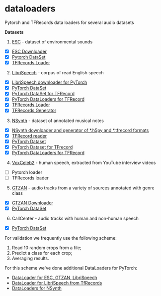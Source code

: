 # dataloaders
Pytorch and TFRecords data loaders for  several audio datasets

**Datasets**
1. [ESC](https://github.com/karoldvl/ESC-50) - dataset of environmental sounds
  - [x] [ESC Downloader](https://github.com/juliagusak/dataloaders/blob/master/esc/esc_gen.py)
  - [x] [Pytorch DataSet](https://github.com/juliagusak/dataloaders/blob/master/esc/pytorchloader/datasets/esc_dataset.py)
  - [x] [TFRecords Loader](https://github.com/juliagusak/dataloaders/blob/master/esc/tfrecord/esc_reader.py)
  
2. [LibriSpeech](http://www.openslr.org/12/) - corpus of read English speech
  - [x] [LibriSpeech downloader for PyTorch](https://github.com/juliagusak/dataloaders/blob/master/librispeech/torch_readers/librispeech_gen.py) 
  - [x] [PyTorch DataSet](https://github.com/juliagusak/dataloaders/blob/master/librispeech/torch_readers/dataset_h5py.py)
  - [x] [PyTorch DataSet for TFRecord](https://github.com/juliagusak/dataloaders/blob/master/librispeech/torch_readers/dataloader_tfrecord.py)
  - [x] [PyTorch DataLoaders for TFRecord](https://github.com/juliagusak/dataloaders/blob/master/librispeech/torch_readers/dataloader_tfrecord.py)
  - [x] [TFRecords Loader](https://github.com/juliagusak/dataloaders/blob/master/librispeech/tfrecord/librispeech_reader.py)
  - [x] [TFRecords Generator](https://github.com/juliagusak/dataloaders/blob/master/librispeech/tfrecord/librispeech_to_tfrecords.py)
3. [NSynth](https://magenta.tensorflow.org/datasets/nsynth) - dataset of annotated musical notes
  - [x] [NSynth downloader and generator of *.h5py and *.tfrecord formats](https://github.com/juliagusak/dataloaders/blob/master/nsynth/nsynth_gen.py)
  - [x] [TFRecord reader](https://github.com/juliagusak/dataloaders/blob/master/nsynth/tfrecord/nsynth_reader.py)
  - [x] [PyTorch Dataset](https://github.com/juliagusak/dataloaders/blob/master/nsynth/torch_readers/dataset_h5py.py)
  - [x] [PyTorch Dataset for TFrecord](https://github.com/juliagusak/dataloaders/blob/master/nsynth/torch_readers/dataset_tfrecord.py)
  - [x] [PyTorch DataLoaders for TFRecord](https://github.com/juliagusak/dataloaders/blob/master/nsynth/torch_readers/dataloader_tfrecord.py)
4. [VoxCeleb2](http://www.robots.ox.ac.uk/~vgg/data/voxceleb/) - human speech, extracted from YouTube interview videos
  - [ ] Pytorch loader
  - [ ] TFRecords loader
5. [GTZAN](http://marsyasweb.appspot.com/download/data_sets/) - audio tracks from a variety of sources annotated with genre class
  - [x] [GTZAN Downloader](https://github.com/juliagusak/dataloaders/blob/master/gtzan/gtzan_gen.py)
  - [x] [PyTorch DataSet](https://github.com/juliagusak/dataloaders/blob/master/gtzan/torch_readers/gtzan_dataset.py)
6. CallCenter - audio tracks with human and non-human speech
  - [x] [PyTorch DataSet](https://github.com/juliagusak/dataloaders/blob/master/callcenter/pytorchloader/callcenter_dataset.py)
  
For validation we frequently use the following scheme: 
1. Read 10 random crops from a file;
2. Predict a class for each crop;
3. Averaging results.

For this scheme we've done additional DataLoaders for PyTorch:

  - [DataLoader for ESC, GTZAN, LibriSpeech](https://github.com/juliagusak/dataloaders/blob/master/misc/data_loader.py)
  - [DataLoader for LibriSpeech from TfRecords](https://github.com/juliagusak/dataloaders/blob/master/librispeech/torch_readers/dataloader_tfrecord.py)  
  - [DataLoaders for NSynth](https://github.com/juliagusak/dataloaders/blob/master/nsynth/torch_readers/dataloader_tfrecord.py)
